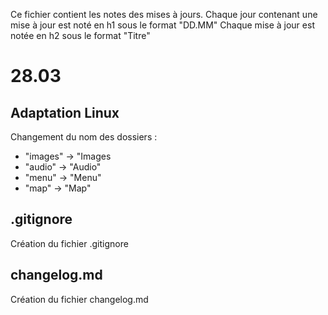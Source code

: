 Ce fichier contient les notes des mises à jours.
Chaque jour contenant une mise à jour est noté en h1 sous le format "DD.MM"
Chaque mise à jour est notée en h2 sous le format "Titre"

# 28.03

## Adaptation Linux

Changement du nom des dossiers :
- "images" -> "Images
- "audio" -> "Audio"
- "menu" -> "Menu"
- "map" -> "Map"

## .gitignore

Création du fichier .gitignore

## changelog.md

Création du fichier changelog.md
